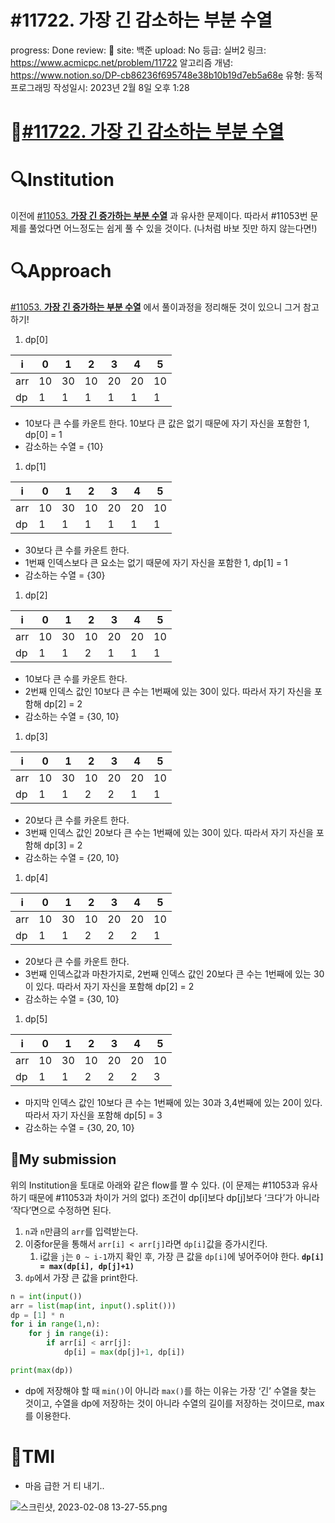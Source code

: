 # #11722. 가장 긴 감소하는 부분 수열

progress: Done
review: 🥜
site: 백준
upload: No
등급: 실버2
링크: https://www.acmicpc.net/problem/11722
알고리즘 개념: https://www.notion.so/DP-cb86236f695748e38b10b19d7eb5a68e
유형: 동적프로그래밍
작성일시: 2023년 2월 8일 오후 1:28

# 📖[#11722. 가장 긴 감소하는 부분 수열](https://www.acmicpc.net/problem/11722)

# 🔍Institution

이전에 [#11053. **가장 긴 증가하는 부분 수열**](https://www.notion.so/11053-685ff602343245aebb6a380f46eae17e) 과 유사한 문제이다. 따라서 #11053번 문제를 풀었다면 어느정도는 쉽게 풀 수 있을 것이다. (나처럼 바보 짓만 하지 않는다면!)

# 🔍Approach

[#11053. **가장 긴 증가하는 부분 수열**](https://www.notion.so/11053-685ff602343245aebb6a380f46eae17e) 에서 풀이과정을 정리해둔 것이 있으니 그거 참고하기!

1. dp[0]

| i | 0 | 1 | 2 | 3 | 4 | 5 |
| --- | --- | --- | --- | --- | --- | --- |
| arr | 10 | 30 | 10 | 20 | 20 | 10 |
| dp | 1 | 1 | 1 | 1 | 1 | 1 |
- 10보다 큰 수를 카운트 한다. 10보다 큰 값은 없기 때문에  자기 자신을 포함한 1, dp[0] = 1
- 감소하는 수열 = {10}

1. dp[1]

| i | 0 | 1 | 2 | 3 | 4 | 5 |
| --- | --- | --- | --- | --- | --- | --- |
| arr | 10 | 30 | 10 | 20 | 20 | 10 |
| dp | 1 | 1 | 1 | 1 | 1 | 1 |
- 30보다 큰 수를 카운트 한다.
- 1번째 인덱스보다 큰 요소는 없기 때문에  자기 자신을 포함한 1, dp[1] = 1
- 감소하는 수열 = {30}

1. dp[2]

| i | 0 | 1 | 2 | 3 | 4 | 5 |
| --- | --- | --- | --- | --- | --- | --- |
| arr | 10 | 30 | 10 | 20 | 20 | 10 |
| dp | 1 | 1 | 2 | 1 | 1 | 1 |
- 10보다 큰 수를 카운트 한다.
- 2번째 인덱스 값인 10보다 큰 수는 1번째에 있는 30이 있다. 따라서 자기 자신을 포함해 dp[2] = 2
- 감소하는 수열 = {30, 10}

1. dp[3]

| i | 0 | 1 | 2 | 3 | 4 | 5 |
| --- | --- | --- | --- | --- | --- | --- |
| arr | 10 | 30 | 10 | 20 | 20 | 10 |
| dp | 1 | 1 | 2 | 2 | 1 | 1 |
- 20보다 큰 수를 카운트 한다.
- 3번째 인덱스 값인 20보다 큰 수는 1번째에 있는 30이 있다. 따라서 자기 자신을 포함해 dp[3] = 2
- 감소하는 수열 = {20, 10}

1. dp[4]

| i | 0 | 1 | 2 | 3 | 4 | 5 |
| --- | --- | --- | --- | --- | --- | --- |
| arr | 10 | 30 | 10 | 20 | 20 | 10 |
| dp | 1 | 1 | 2 | 2 | 2 | 1 |
- 20보다 큰 수를 카운트 한다.
- 3번째 인덱스값과 마찬가지로, 2번째 인덱스 값인 20보다 큰 수는 1번째에 있는 30이 있다. 따라서 자기 자신을 포함해 dp[2] = 2
- 감소하는 수열 = {30, 10}

1. dp[5]

| i | 0 | 1 | 2 | 3 | 4 | 5 |
| --- | --- | --- | --- | --- | --- | --- |
| arr | 10 | 30 | 10 | 20 | 20 | 10 |
| dp | 1 | 1 | 2 | 2 | 2 | 3 |
- 마지막 인덱스 값인 10보다 큰 수는 1번째에 있는 30과 3,4번째에 있는 20이 있다. 따라서 자기 자신을 포함해 dp[5] = 3
- 감소하는 수열 = {30, 20, 10}

## 🚩My submission

위의 Institution을 토대로 아래와 같은 flow를 짤 수 있다. (이 문제는 #11053과 유사하기 때문에 #11053과 차이가 거의 없다) 조건이 dp[i]보다 dp[j]보다 ‘크다’가 아니라 ‘작다’면으로 수정하면 된다.

1. `n`과 `n`만큼의 `arr`를 입력받는다.
2. 이중for문을 통해서 `arr[i] < arr[j]`라면 `dp[i]`값을 증가시킨다.
    1. i값을 `j`는 `0 ~ i-1`까지 확인 후, 가장 큰 값을 `dp[i]`에 넣어주어야 한다.
    **`dp[i] = max(dp[i], dp[j]+1)`**
3. `dp`에서 가장 큰 값을 print한다.

```python
n = int(input())
arr = list(map(int, input().split()))
dp = [1] * n
for i in range(1,n):
    for j in range(i):
        if arr[i] < arr[j]:
            dp[i] = max(dp[j]+1, dp[i])

print(max(dp))
```

- dp에 저장해야 할 때 `min()`이 아니라 `max()`를 하는 이유는 가장 ‘긴’ 수열을 찾는 것이고, 수열을 dp에 저장하는 것이 아니라 수열의 길이를 저장하는 것이므로, max를 이용한다.

# 🤭TMI

- 마음 급한 거 티 내기..

![스크린샷, 2023-02-08 13-27-55.png](#11722%20%E1%84%80%E1%85%A1%E1%84%8C%E1%85%A1%E1%86%BC%20%E1%84%80%E1%85%B5%E1%86%AB%20%E1%84%80%E1%85%A1%E1%86%B7%E1%84%89%E1%85%A9%E1%84%92%E1%85%A1%E1%84%82%E1%85%B3%E1%86%AB%20%E1%84%87%E1%85%AE%E1%84%87%E1%85%AE%E1%86%AB%20%E1%84%89%E1%85%AE%E1%84%8B%E1%85%A7%E1%86%AF%201a5f0b6e0d344ef7a61008e4f9a6f3f4/%25EC%258A%25A4%25ED%2581%25AC%25EB%25A6%25B0%25EC%2583%25B7_2023-02-08_13-27-55.png)